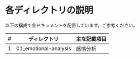 # 各ディレクトリの説明
以下の構成で各ドキュメントを配置しています。ご参考ください。  

|#|ディレクトリ|主な記載項目|
|---|---|---|
|1|01_emotional-analysis|感情分析|

